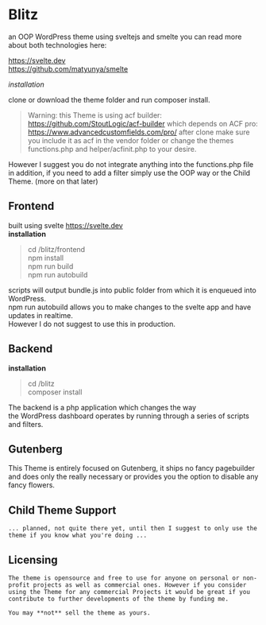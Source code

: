 # Blitz
an OOP WordPress theme using sveltejs and smelte
you can read more about both technologies here:

https://svelte.dev  
https://github.com/matyunya/smelte

*installation*

clone or download the theme folder and run composer install.

> Warning: this Theme is using acf builder: https://github.com/StoutLogic/acf-builder which depends on ACF pro: https://www.advancedcustomfields.com/pro/ after clone make sure you include it as acf in the vendor folder or change the themes functions.php and helper/acfinit.php to your desire.

However I suggest you do not integrate anything into the functions.php file in addition, if you need to add a filter simply use the OOP way or the Child Theme. (more on that later)

## Frontend

built using svelte https://svelte.dev  
**installation**
> cd /blitz/frontend  
  npm install  
  npm run build  
  npm run autobuild

scripts will output bundle.js into public folder from which it is enqueued into WordPress.  
npm run autobuild allows you to make changes to the svelte app and have updates in realtime.  
However I do not suggest to use this in production.

## Backend

**installation**
> cd /blitz  
  composer install

The backend is a php application which changes the way  
the WordPress dashboard operates by running through a series of scripts and filters. 

## Gutenberg

This Theme is entirely focused on Gutenberg, it ships no fancy pagebuilder and does only the really necessary or provides you the option to disable any fancy flowers.

## Child Theme Support
    ... planned, not quite there yet, until then I suggest to only use the theme if you know what you're doing ...

## Licensing
    The theme is opensource and free to use for anyone on personal or non-profit projects as well as commercial ones. However if you consider using the Theme for any commercial Projects it would be great if you contribute to further developments of the theme by funding me.  

    You may **not** sell the theme as yours.